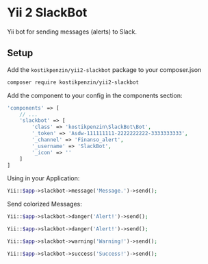 # Yii 2 SlackBot

Yii bot for sending messages (alerts) to Slack.

## Setup

Add the `kostikpenzin/yii2-slackbot` package to your composer.json

```sh
composer require kostikpenzin/yii2-slackbot
```

Add the component to your config in the components section:

```php
'components' => [
    // ...
    'slackbot' => [
        'class' => 'kostikpenzin\SlackBot\Bot',
        '_token' => 'Asdw-111111111-2222222222-3333333333',
        '_channel' => 'Finanso_alert',
        '_username' => 'SlackBot',
        '_icon' => ''
    ]
]
```

Using in your Application:

```php
Yii::$app->slackbot->message('Message.')->send();
```

Send colorized Messages:

```php
Yii::$app->slackbot->danger('Alert!')->send();
```

```php
Yii::$app->slackbot->danger('Alert!')->send();
```

```php
Yii::$app->slackbot->warning('Warning!')->send();
```

```php
Yii::$app->slackbot->success('Success!')->send();
```
